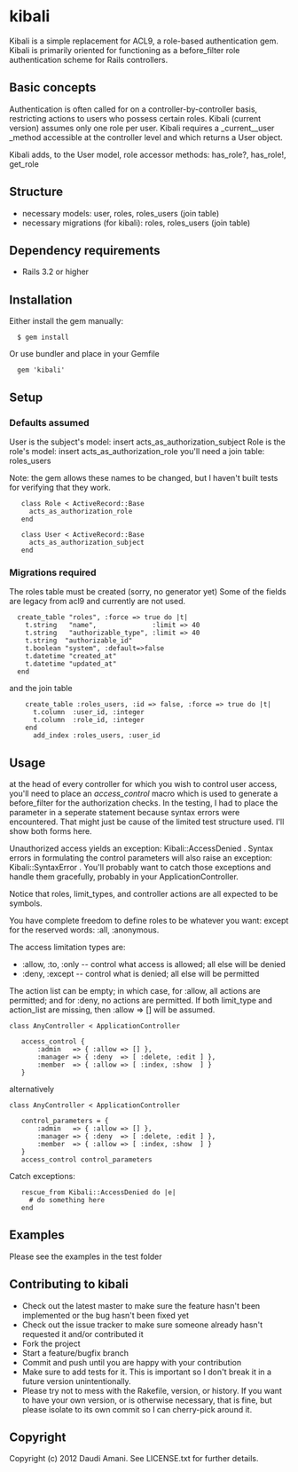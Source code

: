 # kibali

Kibali is a simple replacement for ACL9, a role-based authentication gem.
Kibali is primarily oriented for functioning as a before\_filter role authentication 
scheme for Rails controllers.

## Basic concepts
Authentication is often called for on a controller-by-controller basis, restricting
actions to users who possess certain roles. Kibali (current version) assumes only one role
per user. Kibali requires a _current__user _method accessible at the controller level
and which returns a User object.

Kibali adds, to the User model, role accessor methods: has\_role?, has\_role!, get\_role

## Structure

* necessary models: user, roles, roles\_users (join table)
* necessary migrations (for kibali): roles, roles\_users (join table)

## Dependency requirements

* Rails 3.2 or higher

## Installation

Either install the gem manually:

```
  $ gem install
```

Or use bundler and place in your Gemfile

```
  gem 'kibali'
```

## Setup

### Defaults assumed

User is the subject's model: insert acts_as_authorization_subject
Role is the role's model: insert acts_as_authorization_role
you'll need a join table: roles_users

Note: the gem allows these names to be changed, but I haven't built tests
for verifying that they work.

```
   class Role < ActiveRecord::Base
     acts_as_authorization_role
   end

   class User < ActiveRecord::Base
     acts_as_authorization_subject
   end
```

### Migrations required

The roles table must be created (sorry, no generator yet)
Some of the fields are legacy from acl9 and currently are not used.

```
  create_table "roles", :force => true do |t|
    t.string   "name",              :limit => 40
    t.string   "authorizable_type", :limit => 40
    t.string  "authorizable_id"
    t.boolean "system", :default=>false
    t.datetime "created_at"
    t.datetime "updated_at"
  end
```

and the join table

```
    create_table :roles_users, :id => false, :force => true do |t|
      t.column  :user_id, :integer
      t.column  :role_id, :integer
    end
      add_index :roles_users, :user_id
```
 

## Usage

at the head of every controller for which you wish to control user access,
you'll need to place an _access_control_ macro which is used to generate a 
before_filter for the authorization checks. In the testing, I had to place the
parameter in a seperate statement because syntax errors were encountered. That
might just be cause of the limited test structure used. I'll show both forms here.

Unauthorized access yields an exception: Kibali::AccessDenied .
Syntax errors in formulating the control parameters will also raise an exception: Kibali::SyntaxError .
You'll probably want to catch those exceptions and handle them gracefully, probably in your ApplicationController.

Notice that roles, limit_types, and controller actions are all expected to be symbols.

You have complete freedom to define roles to be whatever you want: except for the reserved words: :all, :anonymous.

The access limitation types are: 

* :allow, :to, :only -- control what access is allowed; all else will be denied
* :deny, :except -- control what is denied; all else will be permitted

The action list can be empty; in which case, for :allow, all actions are permitted; and for :deny, no actions are permitted.
If both limit_type and action_list are missing, then :allow => [] will be assumed.

```
class AnyController < ApplicationController

   access_control {
       :admin   => { :allow => [] },
       :manager => { :deny  => [ :delete, :edit ] },
       :member  => { :allow => [ :index, :show  ] }
   }
```
 
alternatively

```
class AnyController < ApplicationController

   control_parameters = {
       :admin   => { :allow => [] },
       :manager => { :deny  => [ :delete, :edit ] },
       :member  => { :allow => [ :index, :show  ] }
   }
   access_control control_parameters
```
 
Catch exceptions:

```
   rescue_from Kibali::AccessDenied do |e|
     # do something here
   end
```


## Examples

Please see the examples in the test folder
 
## Contributing to kibali
 
* Check out the latest master to make sure the feature hasn't been implemented or the bug hasn't been fixed yet
* Check out the issue tracker to make sure someone already hasn't requested it and/or contributed it
* Fork the project
* Start a feature/bugfix branch
* Commit and push until you are happy with your contribution
* Make sure to add tests for it. This is important so I don't break it in a future version unintentionally.
* Please try not to mess with the Rakefile, version, or history. If you want to have your own version, or is otherwise necessary, that is fine, but please isolate to its own commit so I can cherry-pick around it.

## Copyright

Copyright (c) 2012 Daudi Amani. See LICENSE.txt for further details.

